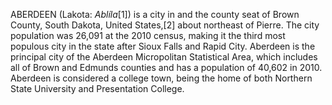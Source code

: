 ABERDEEN (Lakota: _Ablíla_[1]) is a city in and the county seat of Brown County, South Dakota, United States,[2] about northeast of Pierre. The city population was 26,091 at the 2010 census, making it the third most populous city in the state after Sioux Falls and Rapid City. Aberdeen is the principal city of the Aberdeen Micropolitan Statistical Area, which includes all of Brown and Edmunds counties and has a population of 40,602 in 2010. Aberdeen is considered a college town, being the home of both Northern State University and Presentation College.
